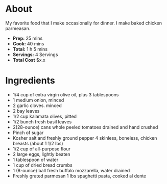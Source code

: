 # About

My favorite food that I make occasionally for dinner. I make baked chicken parmeasan.


- **Prep:** 25 mins
- **Cook:** 40 mins
- **Total:** 1 h 5 mins
- **Servings:** 4 Servings
- **Total Cost** $x.x

# Ingredients
- 1/4 cup of extra virgin olive oil, plus 3 tablespoons
- 1 medium onion, minced
- 2 garlic cloves. minced
- 2 bay leaves
- 1/2 cup kalamata olives, pitted
- 1/2 bunch fresh basil leaves
- 2(28-ounce) cans whole peeled tomatoes drained and hand crushed
- Pinch of sugar 
- Kosher salt and freshly ground pepper
4 skinless, boneless, chicken breasts (about 1 1/2 lbs)
- 1/2 cup of all-purpose flour
- 2 large eggs, lightly beaten
- 1 tablespoon of water
- 1 cup of dried bread crumbs
- 1 (8-ounce) ball fresh buffalo mozzarella, water drained
- Freshly grated parmesan
1 lbs spaghetti pasta, cooked al dente
